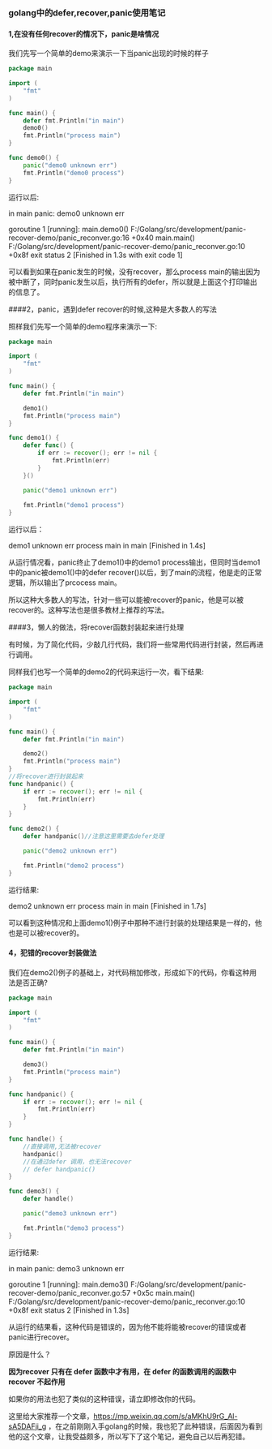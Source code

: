 ### golang中的defer,recover,panic使用笔记

#### 1,在没有任何recover的情况下，panic是啥情况

我们先写一个简单的demo来演示一下当panic出现的时候的样子

```go
package main

import (
	"fmt"
)

func main() {
	defer fmt.Println("in main")
	demo0()
	fmt.Println("process main")
}

func demo0() {
	panic("demo0 unknown err")
    fmt.Println("demo0 process")
}

```

运行以后:

in main
panic: demo0 unknown err

goroutine 1 [running]:
main.demo0()
	F:/Golang/src/development/panic-recover-demo/panic_reconver.go:16 +0x40
main.main()
	F:/Golang/src/development/panic-recover-demo/panic_reconver.go:10 +0x8f
exit status 2
[Finished in 1.3s with exit code 1]

可以看到如果在panic发生的时候，没有recover，那么process main的输出因为被中断了，同时panic发生以后，执行所有的defer，所以就是上面这个打印输出的信息了。

####2，panic，遇到defer recover的时候,这种是大多数人的写法

照样我们先写一个简单的demo程序来演示一下:

```go
package main

import (
	"fmt"
)

func main() {
	defer fmt.Println("in main")

    demo1()
    fmt.Println("process main")
}

func demo1() {
	defer func() {
		if err := recover(); err != nil {
			fmt.Println(err)
		}
	}()

    panic("demo1 unknown err")
    
    fmt.Println("demo1 process")
}
```

运行以后：

demo1 unknown err
process main
in main
[Finished in 1.4s]

从运行情况看，panic终止了demo1()中的demo1 process输出，但同时当demo1中的panic被demo1()中的defer recover()以后，到了main的流程，他是走的正常逻辑，所以输出了prcocess main。

所以这种大多数人的写法，针对一些可以能被recover的panic，他是可以被recover的。这种写法也是很多教材上推荐的写法。

####3，懒人的做法，将recover函数封装起来进行处理

有时候，为了简化代码，少敲几行代码，我们将一些常用代码进行封装，然后再进行调用。

同样我们也写一个简单的demo2的代码来运行一次，看下结果:

```go
package main

import (
	"fmt"
)

func main() {
	defer fmt.Println("in main")

    demo2()
    fmt.Println("process main")
}
//将recover进行封装起来
func handpanic() {
	if err := recover(); err != nil {
		fmt.Println(err)
	}
}

func demo2() {
	defer handpanic()//注意这里需要去defer处理

	panic("demo2 unknown err")

	fmt.Println("demo2 process")
}
```

运行结果:

demo2 unknown err
process main
in main
[Finished in 1.7s]

可以看到这种情况和上面demo1()例子中那种不进行封装的处理结果是一样的，他也是可以被recover的。



#### 4，犯错的recover封装做法

我们在demo2()例子的基础上，对代码稍加修改，形成如下的代码，你看这种用法是否正确?

```go
package main

import (
	"fmt"
)

func main() {
	defer fmt.Println("in main")

    demo3()
    fmt.Println("process main")
}

func handpanic() {
	if err := recover(); err != nil {
		fmt.Println(err)
	}
}

func handle() {
	//直接调用,无法被recover
	handpanic()
	//在通过defer 调用，也无法recover
	// defer handpanic()
}

func demo3() {
	defer handle()

	panic("demo3 unknown err")

	fmt.Println("demo3 process")
}
```

运行结果:

in main
panic: demo3 unknown err

goroutine 1 [running]:
main.demo3()
	F:/Golang/src/development/panic-recover-demo/panic_reconver.go:57 +0x5c
main.main()
	F:/Golang/src/development/panic-recover-demo/panic_reconver.go:10 +0x8f
exit status 2
[Finished in 1.3s]

从运行的结果看，这种代码是错误的，因为他不能将能被recover的错误或者panic进行recover。

原因是什么？

**因为recover 只有在 defer 函数中才有用，在 defer 的函数调用的函数中 recover 不起作用**

如果你的用法也犯了类似的这种错误，请立即修改你的代码。

这里给大家推荐一个文章，https://mp.weixin.qq.com/s/aMKhU9rG_Al-sA5DAFji_g ，在之前刚刚入手golang的时候，我也犯了此种错误，后面因为看到他的这个文章，让我受益颇多，所以写下了这个笔记，避免自己以后再犯错。